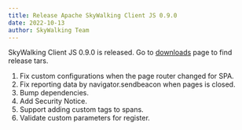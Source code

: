 ```yaml
---
title: Release Apache SkyWalking Client JS 0.9.0
date: 2022-10-13
author: SkyWalking Team
---
```


SkyWalking Client JS 0.9.0 is released. Go to [downloads](/downloads) page to find release tars.

1. Fix custom configurations when the page router changed for SPA.
2. Fix reporting data by navigator.sendbeacon when pages is closed.
3. Bump dependencies.
4. Add Security Notice.
5. Support adding custom tags to spans.
6. Validate custom parameters for register.
